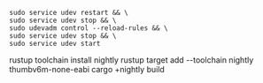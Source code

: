 
```
sudo service udev restart && \
sudo service udev stop && \
sudo udevadm control --reload-rules && \
sudo service udev stop && \
sudo service udev start
```

rustup toolchain install nightly
rustup target add --toolchain nightly thumbv6m-none-eabi
cargo +nightly build

